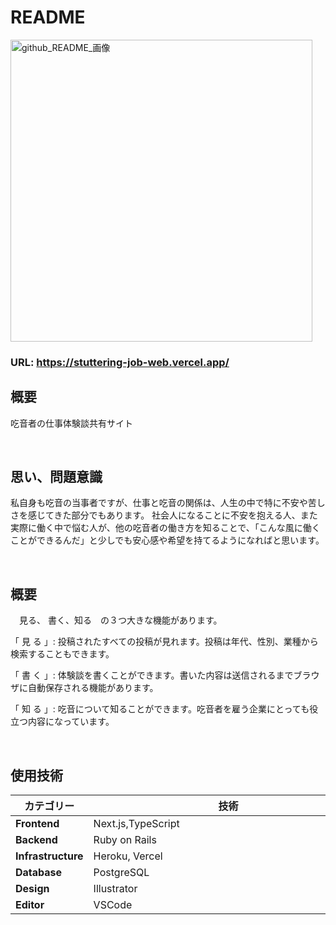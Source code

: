 # README

<img width="483" alt="github_README_画像" src="https://github.com/user-attachments/assets/966d9bc6-5115-4778-a3c4-f9bc5e7e8d3b" />

### URL: https://stuttering-job-web.vercel.app/

## 概要

吃音者の仕事体験談共有サイト

<br>

## 思い、問題意識

私自身も吃音の当事者ですが、仕事と吃音の関係は、人生の中で特に不安や苦しさを感じてきた部分でもあります。
社会人になることに不安を抱える人、また実際に働く中で悩む人が、他の吃音者の働き方を知ることで、「こんな風に働くことができるんだ」と少しでも安心感や希望を持てるようになればと思います。

<br>

## 概要

　見る、 書く、知る　の３つ大きな機能があります。

「 見 る 」: 投稿されたすべての投稿が見れます。投稿は年代、性別、業種から検索することもできます。

「 書 く 」: 体験談を書くことができます。書いた内容は送信されるまでブラウザに自動保存される機能があります。

「 知 る 」: 吃音について知ることができます。吃音者を雇う企業にとっても役立つ内容になっています。

<br>

## 使用技術
| カテゴリー　　            | 技術　　　　　　　　　　　　　　　　　　　　　　　　　　   |
|---------------------|------------------- |
| **Frontend**       | Next.js,TypeScript  |
| **Backend**        | Ruby on Rails       |
| **Infrastructure** | Heroku, Vercel      |
| **Database**       | PostgreSQL          |
| **Design**         | Illustrator         |
| **Editor**         | VSCode              |
